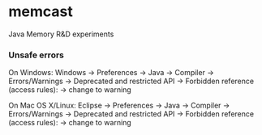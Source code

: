 memcast
=======

Java Memory R&amp;D experiments


### Unsafe errors

On Windows: Windows -> Preferences -> Java -> Compiler -> Errors/Warnings -> Deprecated and restricted API -> Forbidden reference (access rules): -> change to warning

On Mac OS X/Linux: Eclipse -> Preferences -> Java -> Compiler -> Errors/Warnings -> Deprecated and restricted API -> Forbidden reference (access rules): -> change to warning

